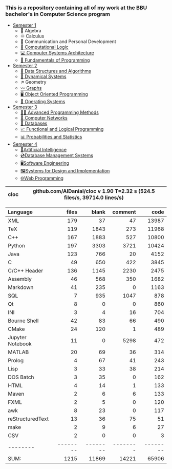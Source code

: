 ### This is a repository containing all of my work at the BBU bachelor's in Computer Science program

* [Semester 1](Semester1/)
    * 🔢 Algebra
    * ♾️ Calculus
    * 💬 Communication and Personal Development
    * [🔣 Computational Logic](Semester1/Computational%20Logic/)
    * [💻 Computer Systems Architecture](Semester1/Computer%20Systems%20Architecture/)
    * [🐍 Fundamentals of Programming](Semester1/Fundamentals%20of%20Programming/)
* [Semester 2](Semester2/)
    * [🌴 Data Structures and Algorithms](Semester2/Data%20Structures%20and%20Algorithms/)
    * [🔄 Dynamical Systems](Semester2/Dynamical%20Systems/)
    * ↗ Geometry
    * [〰️ Graphs](Semester2/Graphs/)
    * [🖥️ Object Oriented Programming](Semester2/Object%20Oriented%20Programming/)
    * [🐧 Operating Systems](Semester2/Operating%20Systems/)
* [Semester 3](Semester3/)
    * [👨‍💻️ Advanced Programming Methods](Semester3/Advanced%20Programming%20Methods/)
    * [📶 Computer Networks](Semester3/Computer%20Networks/)
    * [💾 Databases](Semester3/Databases/)
    * [📈 Functional and Logical Programming](Semester3/Functional%20and%20Logical%20Programming/)
    * [📊 Probabilities and Statistics](Semester3/Probabilities%20and%20Statistics/)
* [Semester 4](Semester4/)
    * [🤖Artificial Intelligence](Semester4/Artificial%20Intelligence/)
    * [💿Database Management Systems](Semester4/Database%20Management%20Systems/)
    * [🖥️Software Engineering](Semester4/Software%20Engineering/)
    * [🖼️Systems for Design and Implementation](Semester4/Systems%20for%20Design%20and%20Implementation/)
    * [🌐Web Programming](Semester4/Web%20Programming/)


cloc|github.com/AlDanial/cloc v 1.90  T=2.32 s (524.5 files/s, 39714.0 lines/s)
--- | ---

Language|files|blank|comment|code
:-------|-------:|-------:|-------:|-------:
XML|179|37|47|13987
TeX|119|1843|273|11968
C++|167|1883|527|10800
Python|197|3303|3721|10424
Java|123|766|20|4152
C|49|650|422|3845
C/C++ Header|136|1145|2230|2475
Assembly|46|568|350|1682
Markdown|41|235|0|1163
SQL|7|935|1047|878
Qt|8|0|0|860
INI|3|4|16|704
Bourne Shell|42|83|66|490
CMake|24|120|1|489
Jupyter Notebook|11|0|5298|472
MATLAB|20|69|36|314
Prolog|4|67|41|243
Lisp|3|33|38|214
DOS Batch|3|35|0|162
HTML|4|14|1|133
Maven|2|6|6|133
FXML|2|5|0|120
awk|8|23|0|117
reStructuredText|13|36|75|51
make|2|9|6|27
CSV|2|0|0|3
--------|--------|--------|--------|--------
SUM:|1215|11869|14221|65906

